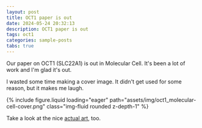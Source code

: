 ```yaml
---
layout: post
title: OCT1 paper is out
date: 2024-05-24 20:32:13
description: OCT1 paper is out
tags: oct1 
categories: sample-posts
tabs: true
---
```


Our paper on OCT1 (SLC22A1) is out in Molecular Cell. It's been a lot of work and I'm glad it's out.

I wasted some time making a cover image. It didn't get used for some reason, but it makes me laugh.

<div class="container">
  <div class="col-sm mt-3 mt-md-0">
      {% include figure.liquid loading="eager" path="assets/img/oct1_molecular-cell-cover.png" class="img-fluid rounded z-depth-1" %}
  </div>
</div>


Take a look at the nice [actual art](https://www.cell.com/molecular-cell/issue?pii=S1097-2765(23)X0011-2#), too.